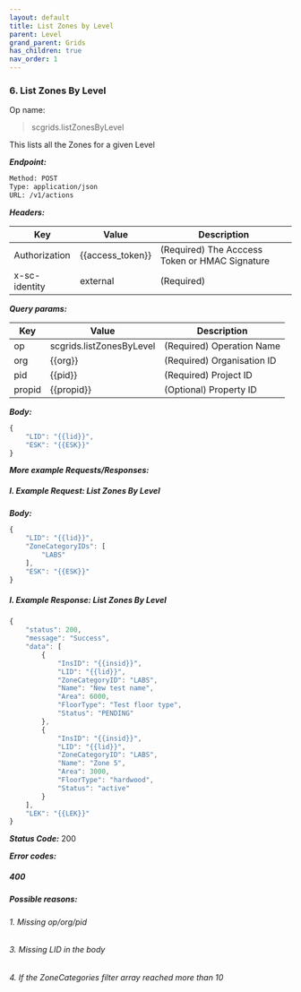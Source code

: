 ```yaml
---
layout: default
title: List Zones by Level
parent: Level
grand_parent: Grids
has_children: true
nav_order: 1
---
```



### 6. List Zones By Level


Op name: 

> scgrids.listZonesByLevel

This lists all the Zones for a given Level


***Endpoint:***

```bash
Method: POST
Type: application/json
URL: /v1/actions
```


***Headers:***

| Key | Value | Description |
| --- | ------|-------------|
| Authorization | {{access_token}} | (Required) The Acccess Token or HMAC Signature |
| x-sc-identity | external | (Required) |



***Query params:***

| Key | Value | Description |
| --- | ------|-------------|
| op | scgrids.listZonesByLevel | (Required) Operation Name |
| org | {{org}} | (Required) Organisation ID |
| pid | {{pid}} | (Required) Project ID |
| propid | {{propid}} | (Optional) Property ID |



***Body:***

```js        
{
    "LID": "{{lid}}",
    "ESK": "{{ESK}}"
}
```



***More example Requests/Responses:***


##### I. Example Request: List Zones By Level

***Body:***

```js        
{
    "LID": "{{lid}}",
    "ZoneCategoryIDs": [
        "LABS"
    ],
    "ESK": "{{ESK}}"
}
```

##### I. Example Response: List Zones By Level
```js
{
    "status": 200,
    "message": "Success",
    "data": [
        {
            "InsID": "{{insid}}",
            "LID": "{{lid}}",
            "ZoneCategoryID": "LABS",
            "Name": "New test name",
            "Area": 6000,
            "FloorType": "Test floor type",
            "Status": "PENDING"
        },
        {
            "InsID": "{{insid}}",
            "LID": "{{lid}}",
            "ZoneCategoryID": "LABS",
            "Name": "Zone 5",
            "Area": 3000,
            "FloorType": "hardwood",
            "Status": "active"
        }
    ],
    "LEK": "{{LEK}}"
}
```


***Status Code:*** 200

***Error codes:***

##### 400
##### Possible reasons:

###### 1. Missing op/org/pid

###### 3. Missing LID in the body

###### 4. If the ZoneCategories filter array reached more than 10

<br>